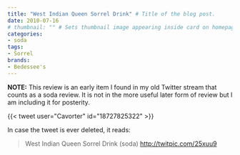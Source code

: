 ```yaml
---
title: "West Indian Queen Sorrel Drink" # Title of the blog post.
date: 2010-07-16
# thumbnail: "" # Sets thumbnail image appearing inside card on homepage.
categories:
- soda
tags:
- Sorrel
brands:
- Bedessee's
---
```


**NOTE:** This review is an early item I found in my old Twitter stream that counts as a soda review. It is not in the more useful later form of review but I am including it for posterity.

{{< tweet user="Cavorter" id="18727825322" >}}

In case the tweet is ever deleted, it reads:
> West Indian Queen Sorrel Drink (soda) http://twitpic.com/25xuu9